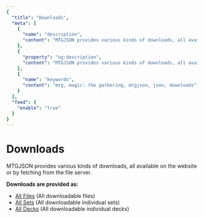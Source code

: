 ```yaml
---
{
  "title": "Downloads",
  "meta": [
    {
      "name": "description",
      "content": "MTGJSON provides various kinds of downloads, all available on the website or by fetching from the file server.",
    },
    {
      "property": "og:description",
      "content": "MTGJSON provides various kinds of downloads, all available on the website or by fetching from the file server."
    },
    {
      "name": "keywords",
      "content": "mtg, magic: the gathering, mtgjson, json, downloads",
    }
  ],
  "feed": {
    "enable": "true"
  }
}
---
```


# Downloads

MTGJSON provides various kinds of downloads, all available on the website or by fetching from the file server.

**Downloads are provided as:**

- [All Files](/downloads/all-files/) (All downloadable files)
- [All Sets](/downloads/all-sets) (All downloadable individual sets)
- [All Decks](/downloads/all-decks) (All downloadable individual decks)
